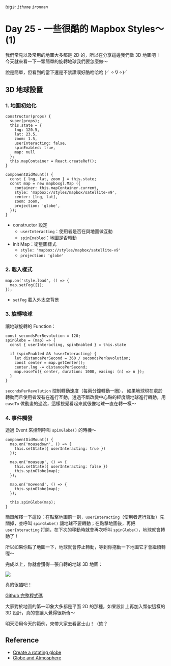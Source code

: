 ###### tags: `ithome` `ironman`
# Day 25 - 一些很酷的 Mapbox Styles～(1)

我們常見以及常用的地圖大多都是 2D 的，所以在分享這邊我們做 3D 地圖吧！
今天就來看一下一顆簡單的旋轉地球我們要怎麼做～

說是簡單，但看到的當下還是不禁讚嘆好酷哈哈哈 (╯✧∇✧)╯

## 3D 地球設置
### 1. 地圖初始化
```jsx=
constructor(props) {
  super(props);
  this.state = {
    lng: 120.5,
    lat: 23.5,
    zoom: 1.5,
    userInteracting: false,
    spinEnabled: true,
    map: null
  };
  this.mapContainer = React.createRef();
}

componentDidMount() {
  const { lng, lat, zoom } = this.state;
  const map = new mapboxgl.Map ({
    container: this.mapContainer.current,
    style: 'mapbox://styles/mapbox/satellite-v9',
    center: [lng, lat],
    zoom: zoom,
    projection: 'globe',
  });
}
```
- constructor 設定
    - `userInteracting`：使用者是否在與地圖做互動
    - `spinEnabled`：地圖是否轉動
- init Map：衛星圖樣式
    - `style: 'mapbox://styles/mapbox/satellite-v9'`
    - `projection: 'globe'`

### 2. 載入樣式
```jsx=
map.on('style.load', () => {
  map.setFog({});
});
```

- `setFog` 載入外太空背景

### 3. 旋轉地球
讓地球旋轉的 Function：

```jsx=
const secondsPerRevolution = 120;
spinGlobe = (map) => {
  const { userInteracting, spinEnabled } = this.state

  if (spinEnabled && !userInteracting) {
    let distancePerSecond = 360 / secondsPerRevolution;
    const center = map.getCenter();
    center.lng -= distancePerSecond;
    map.easeTo({ center, duration: 1000, easing: (n) => n });
  }
}
```

`secondsPerRevolution` 控制轉動速度（每兩分鐘轉動一圈），
如果地球現在處於轉動而且使用者沒有在進行互動，透過不斷改變中心點的經度讓地球進行轉動，用 `easeTo` 做動畫的過渡，這樣視覺看起來就很像地球一直在轉一樣～

### 4. 事件觸發
透過 Event 來控制呼叫 `spinGlobe()` 的時機～

```jsx=
componentDidMount() {
  map.on('mousedown', () => {
    this.setState({ userInteracting: true })
  });

  map.on('mouseup', () => {
    this.setState({ userInteracting: false })
    this.spinGlobe(map);
  });

  map.on('moveend', () => {
    this.spinGlobe(map);
  });

  this.spinGlobe(map);
}
```

簡單解釋一下這段：在點擊地圖前一刻，`userInteracting`（使用者進行互動）先關掉，並呼叫 `spinGlobe()` 讓地球不要轉動；在點擊地圖後，再把 `userInteracting` 打開，在下次的移動時就會再次呼叫 `spinGlobe()`，地球就會轉動了！

所以如果你點了地圖一下，地球就會停止轉動，等到你拖動一下地圖它才會繼續轉喔～

完成以上，你就會獲得一張自轉的地球 3D 地圖：

![](https://i.imgur.com/I8evgUi.jpg)

真的很酷吧！

[Github 完整程式碼](https://github.com/no-ttt/ithome/tree/Global)


大家對於地圖的第一印象大多都是平面 2D 的那種，如果設計上再加入類似這樣的 3D 設計，真的會讓人覺得很新奇～

明天沿用今天的範例，來帶大家去看富士山！（欸？

## Reference
- [Create a rotating globe](https://docs.mapbox.com/mapbox-gl-js/example/globe-spin/)
- [Globe and Atmosphere](https://docs.mapbox.com/mapbox-gl-js/guides/globe/)
